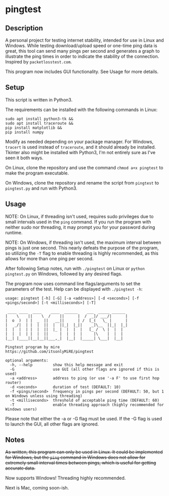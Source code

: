 # pingtest
## Description
A personal project for testing internet stability, intended for use in Linux and Windows. While testing download/upload speed or one-time ping data is great, this tool can send many pings per second and generates a graph to illustrate the ping times in order to indicate the stability of the connection. Inspired by `packetlosstest.com`.

This program now includes GUI functionality. See Usage for more details.
## Setup
This script is written in Python3.

The requirements can be installed with the following commands in Linux:
```
sudo apt install python3-tk &&
sudo apt install traceroute &&
pip install matplotlib &&
pip install numpy
```
Modify as needed depending on your package manager. For Windows, `tracert` is used instead of `traceroute`, and it should already be installed. Tkinter also might be installed with Python3, I'm not entirely sure as I've seen it both ways.

On Linux, clone the repository and use the command `chmod a+x pingtest` to make the program executable.

On Windows, clone the repository and rename the script from `pingtest` to `pingtest.py` and run with Python3.
## Usage
NOTE: On Linux, if threading isn't used, requires sudo privileges due to small intervals used in the `ping` command. If you run the program with neither sudo nor threading, it may prompt you for your password during runtime.

NOTE: On Windows, if threading isn't used, the maximum interval between pings is just one second. This nearly defeats the purpose of the program, so utilizing the `-T` flag to enable threading is highly recommended, as this allows for more than one ping per second.

After following Setup notes, run with `./pingtest` on Linux or `python pingtest.py` on Windows, followed by any desired flags.

The program now uses command line flags/arguments to set the parameters of the test. Help can be displayed with `./pingtest -h`:
```
usage: pingtest [-h] [-G] [-a <address>] [-d <seconds>] [-f <pings/second>] [-t <milliseconds>] [-T]

 ____ ____  ____    ____  ______    ___  _____ ______ 
|    \    ||    \  /    ||      |  /  _]/ ___/|      |
|  o  )  | |  _  ||   __||      | /  [_(   \_ |      |
|   _/|  | |  |  ||  |  ||_|  |_||    _]\__  ||_|  |_|
|  |  |  | |  |  ||  |_ |  |  |  |   [_ /  \ |  |  |  
|  |  |  | |  |  ||     |  |  |  |     |\    |  |  |  
|__| |____||__|__||___,_|  |__|  |_____| \___|  |__|  
                                                      
Pingtest program by mire
https://github.com/itsonlyMiRE/pingtest

optional arguments:
  -h, --help         show this help message and exit
  -G                 use GUI (all other flags are ignored if this is used)
  -a <address>       address to ping (or use '-a F' to use first hop router)
  -d <seconds>       duration of test (DEFAULT: 10)
  -f <pings/second>  frequency in pings per second (DEFAULT: 50, but 1 on Windows unless using threading)
  -t <milliseconds>  threshold of acceptable ping time (DEFAULT: 60)
  -T                 enable threading approach (highly recommended for Windows users)
```
Please note that either the -a or -G flag must be used. If the -G flag is used to launch the GUI, all other flags are ignored.
## Notes
~~As written, this program can only be used in Linux. It could be implemented for Windows, but the `ping` command in Windows does not allow for extremely small interval times between pings, which is useful for getting accurate data.~~

Now supports Windows! Threading highly recommended.

Next is Mac, coming soon-ish.

